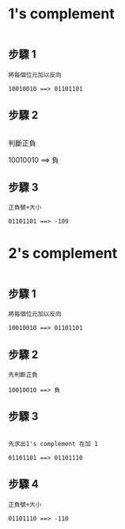 
#  1's complement
~~~
~~~

## 步驟 1
~~~
將每個位元加以反向

10010010 ==> 01101101
~~~
## 步驟 2
~~~
~~~
判斷正負

10010010 ==> 負

## 步驟 3
~~~
正負號+大小

01101101 ==> -109
~~~

# 2's complement
~~~
~~~

## 步驟 1
~~~
將每個位元加以反向

10010010 ==> 01101101

~~~

## 步驟 2
~~~
先判斷正負

10010010 ==> 負

~~~

## 步驟 3
~~~

先求出1's complement 在加 1

01101101 ==> 01101110
~~~
## 步驟 4
~~~
正負號+大小

01101110 ==> -110

~~~


